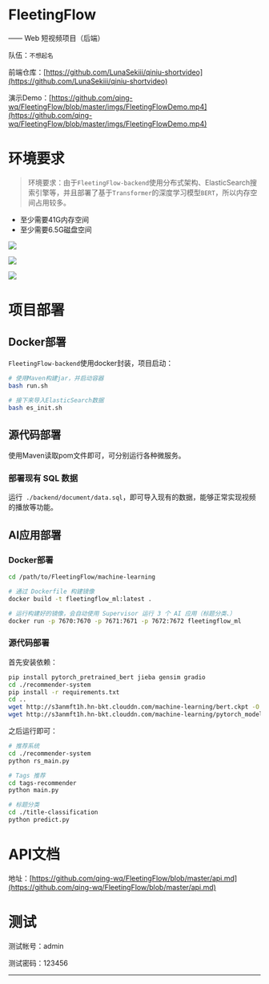 # FleetingFlow
—— Web 短视频项目（后端）

队伍：`不想起名`

前端仓库：[https://github.com/LunaSekiii/qiniu-shortvideo](https://github.com/LunaSekiii/qiniu-shortvideo)

演示Demo：[https://github.com/qing-wq/FleetingFlow/blob/master/imgs/FleetingFlowDemo.mp4](https://github.com/qing-wq/FleetingFlow/blob/master/imgs/FleetingFlowDemo.mp4)

# 环境要求

> 环境要求：由于`FleetingFlow-backend`使用分布式架构、ElasticSearch搜索引擎等，并且部署了基于`Transformer`的深度学习模型`BERT`，所以内存空间占用较多。
  - 至少需要41G内存空间
  - 至少需要6.5G磁盘空间

![](https://camo.githubusercontent.com/be02fa9c441bee2a4b2e6f8c2553a2ccbd19cbdf2f792fd4dc313b6dd8383b0c/68747470733a2f2f73322e6c6f6c692e6e65742f323032332f31312f30372f586e57345631656c4459744a794c322e706e67)

![](https://camo.githubusercontent.com/a3c3f7a63b1f30c4c30809bf06066a25393b7c5df61cb13e9a40a55ffd7ade2d/68747470733a2f2f73322e6c6f6c692e6e65742f323032332f31312f30372f36545833507853516659574335756c2e706e67)

![](https://camo.githubusercontent.com/8b752fe0528dabb8e5cb05159953c83a7c4de34bcd63c5d6c81cbc6c593a43b0/68747470733a2f2f73322e6c6f6c692e6e65742f323032332f31312f30372f435047693544674666744a415242622e706e67)

# 项目部署

## Docker部署

`FleetingFlow-backend`使用docker封装，项目启动：

```Bash
# 使用Maven构建jar，并启动容器
bash run.sh

# 接下来导入ElasticSearch数据
bash es_init.sh

```

## 源代码部署

使用Maven读取pom文件即可，可分别运行各种微服务。

### 部署现有 SQL 数据

运行` ./backend/document/data.sql`，即可导入现有的数据，能够正常实现视频的播放等功能。

## AI应用部署

### Docker部署

```Bash
cd /path/to/FleetingFlow/machine-learning

# 通过 Dockerfile 构建镜像
docker build -t fleetingflow_ml:latest .

# 运行构建好的镜像，会自动使用 Supervisor 运行 3 个 AI 应用（标题分类、）
docker run -p 7670:7670 -p 7671:7671 -p 7672:7672 fleetingflow_ml

```

### 源代码部署

首先安装依赖：

```Bash
pip install pytorch_pretrained_bert jieba gensim gradio
cd ./recommender-system
pip install -r requirements.txt
cd .. 
wget http://s3anmft1h.hn-bkt.clouddn.com/machine-learning/bert.ckpt -O ./title-classification/THUCNews/saved_dict/bert.ckpt
wget http://s3anmft1h.hn-bkt.clouddn.com/machine-learning/pytorch_model.bin -O ./title-classification/bert_pretrain/pytorch_model.bin

```

之后运行即可：

```Bash
# 推荐系统
cd ./recommender-system
python rs_main.py

```

```Bash
# Tags 推荐
cd tags-recommender
python main.py
```

```Bash
# 标题分类
cd ./title-classification
python predict.py
```

# API文档

地址：[https://github.com/qing-wq/FleetingFlow/blob/master/api.md](https://github.com/qing-wq/FleetingFlow/blob/master/api.md)

# 测试

测试帐号：admin

测试密码：123456

---
